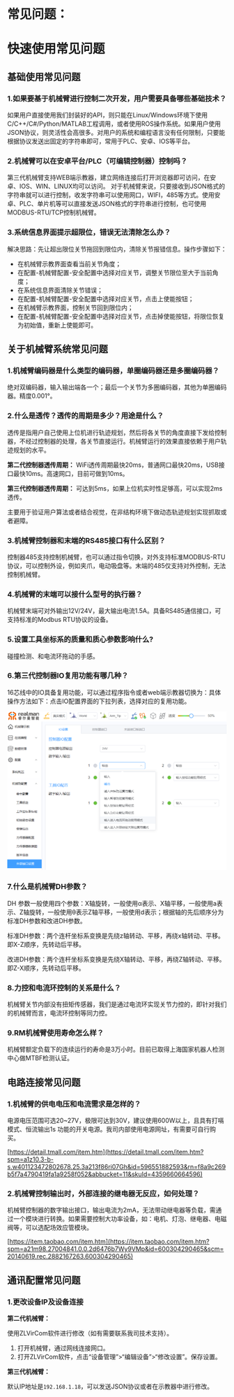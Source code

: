 # <p class="hidden">常见问题：</p>

# 快速使用常见问题

## 基础使用常见问题

### 1.如果要基于机械臂进行控制二次开发，用户需要具备哪些基础技术？

如果用户直接使用我们封装好的API，则只能在Linux/Windows环境下使用C/C++/C#/Python/MATLAB工程调用，或者使用ROS操作系统。如果用户使用JSON协议，则灵活性会高很多。对用户的系统和编程语言没有任何限制，只要能根据协议发送出固定的字符串即可，常用于PLC、安卓、IOS等平台。

### 2.机械臂可以在安卓平台/PLC（可编辑控制器）控制吗？

第三代机械臂支持WEB端示教器，建立网络连接后打开浏览器即可访问，在安卓、IOS、WIN、LINUX均可以访问。
对于机械臂来说，只要接收到JSON格式的字符串就可以进行控制，收发字符串可以使用网口，WIFI，485等方式。使用安卓、PLC、单片机等可以直接发送JSON格式的字符串进行控制，也可使用MODBUS-RTU/TCP控制机械臂。

### 3.系统信息界面提示超限位，错误无法清除怎么办？

解决思路：先让超出限位关节拖回到限位内，清除关节报错信息。操作步骤如下：

- 在机械臂示教界面查看当前关节角度；
- 在配置-机械臂配置-安全配置中选择对应关节，调整关节限位至大于当前角度；
- 在系统信息界面清除关节错误；
- 在配置-机械臂配置-安全配置中选择对应关节，点击上使能按钮；
- 在机械臂示教界面，控制关节回到限位内；
- 在配置-机械臂配置-安全配置中选择对应关节，点击掉使能按钮，将限位恢复为初始值，重新上使能即可。

## 关于机械臂系统常见问题

### 1.机械臂编码器是什么类型的编码器，单圈编码器还是多圈编码器？

绝对双编码器，输入输出端各一个；最后一个关节为多圈编码器，其他为单圈编码器。精度0.001°。

### 2.什么是透传？透传的周期是多少？用途是什么？

透传是指用户自己使用上位机进行轨迹规划，然后将各关节的角度直接下发给控制器，不经过控制器的处理，各关节直接运行。机械臂运行的效果直接依赖于用户轨迹规划的水平。

**第二代控制器透传周期：** WiFi透传周期最快20ms，普通网口最快20ms，USB接口最快10ms。高速网口，目前可做到10ms。

**第三代控制器透传周期：** 可达到5ms，如果上位机实时性足够高，可以实现2ms透传。

主要用于验证用户算法或者结合视觉，在非结构环境下做动态轨迹规划实现抓取或者避障。

### 3.机械臂控制器和末端的RS485接口有什么区别？

控制器485支持控制机械臂，也可以通过指令切换，对外支持标准MODBUS-RTU协议，可以控制外设，例如夹爪，电动吸盘等。末端的485仅支持对外控制，无法控制机械臂。

### 4.机械臂的末端可以接什么型号的执行器？

机械臂末端可对外输出12V/24V，最大输出电流1.5A。具备RS485通信接口，可支持标准的Modbus RTU协议的设备。

### 5.设置工具坐标系的质量和质心参数影响什么?

碰撞检测、和电流环拖动的手感。

### 6.第三代控制器IO复用功能有哪几种？

16芯线中的IO具备复用功能，可以通过程序指令或者web端示教器切换为：具体操作方法如下：点击IO配置界面的下拉列表，选择对应的复用功能。

![alt text](image.png)

### 7.什么是机械臂DH参数？

DH 参数一般使用四个参数：X轴旋转，一般使用α表示、X轴平移，一般使用a表示、Z轴旋转，一般使用θ表示Z轴平移，一般使用d表示；根据轴的先后顺序分为标准DH参数和改进DH参数。

标准DH参数：两个连杆坐标系变换是先绕z轴转动、平移，再绕x轴转动、平移。即X-Z顺序，先转动后平移。

改进DH参数：两个连杆坐标系变换是先绕X轴转动、平移，再绕Z轴转动、平移。即Z-X顺序，先转动后平移。

### 8.力控和电流环控制的关系是什么？

机械臂关节内部没有扭矩传感器，我们是通过电流环实现关节力控的，即针对我们的机械臂而言，电流环控制等同力控。

### 9.RM机械臂使用寿命怎么样？

机械臂额定负载下的连续运行的寿命是3万小时。目前已取得上海国家机器人检测中心做MTBF检测认证。

## 电路连接常见问题

### 1.机械臂的供电电压和电流需求是怎样的？

电源电压范围可选20~27V，极限可达到30V，建议使用600W以上，且具有打嗝模式、恒流输出1s 功能的开关电源。我司内部使用电源网址，有需要可自行购买。

[https://detail.tmall.com/item.htm](https://detail.tmall.com/item.htm?spm=a1z10.3-b-s.w401123472802678.25.3a213f86ri07Gh&id=596551882593&rn=f8a9c269b5f7a4790419fa1a9258f052&abbucket=11&skuId=4359660664596)

### 2.机械臂控制输出时，外部连接的继电器无反应，如何处理？

机械臂控制器的数字输出接口，输出电流为2mA，无法带动继电器等负载，需通过一个模块进行转换。如果需要控制大功率设备，如：电机、灯泡、继电器、电磁阀等，可以选配场效应管模块。

[https://item.taobao.com/item.htm](https://item.taobao.com/item.htm?spm=a21m98.27004841.0.0.2d6476b7Wy9VMp&id=600304290465&scm=20140619.rec.2882167263.600304290465)

## 通讯配置常见问题

### 1.更改设备IP及设备连接

**第二代机械臂：**

使用ZLVirCom软件进行修改（如有需要联系我司技术支持）。

1. 打开机械臂，通过网线连接网口。
2. 打开ZLVirCom软件，点击“设备管理”>“编辑设备”>“修改设置”。保存设置。

**第三代机械臂：**

默认IP地址是`192.168.1.18`，可以发送JSON协议或者在示教器中进行修改。
